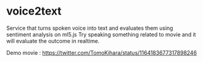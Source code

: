 # voice2text

Service that turns spoken voice into text and evaluates them using sentiment analysis on ml5.js
Try speaking something related to movie and it will evaluate the outcome in realtime.

Demo movie : https://twitter.com/TomoKihara/status/1164183677317898246
